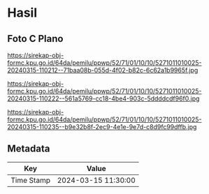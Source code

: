 # Hasil

## Foto C Plano

https://sirekap-obj-formc.kpu.go.id/64da/pemilu/ppwp/52/71/01/10/10/5271011010025-20240315-110212--71baa08b-055d-4f02-b82c-6c62a1b9965f.jpg

https://sirekap-obj-formc.kpu.go.id/64da/pemilu/ppwp/52/71/01/10/10/5271011010025-20240315-110222--561a5769-cc18-4be4-903c-5ddddcdf96f0.jpg

https://sirekap-obj-formc.kpu.go.id/64da/pemilu/ppwp/52/71/01/10/10/5271011010025-20240315-110235--b9e32b8f-2ec9-4e1e-9e7d-c8d9fc99dffb.jpg


## Metadata

| Key        | Value               |
| ---------- | ------------------- |
| Time Stamp | 2024-03-15 11:30:00 |




